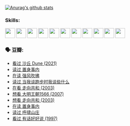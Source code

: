 
[![Anurag's github stats](https://github-readme-stats.vercel.app/api?username=w940853815)](https://github.com/anuraghazra/github-readme-stats)

### Skills:

<code><img height="32" src="https://cdn.jsdelivr.net/npm/simple-icons@v5/icons/python.svg"></code>
<code><img height="32" src="https://cdn.jsdelivr.net/npm/simple-icons@v5/icons/javascript.svg"></code>
<code><img height="32" src="https://cdn.jsdelivr.net/npm/simple-icons@v5/icons/django.svg"></code>
<code><img height="32" src="https://cdn.jsdelivr.net/npm/simple-icons@v5/icons/flask.svg"></code>
<code><img height="32" src="https://cdn.jsdelivr.net/npm/simple-icons@v5/icons/vuetify.svg"></code>
<code><img height="32" src="https://cdn.jsdelivr.net/npm/simple-icons@v5/icons/git.svg"></code>
<code><img height="32" src="https://cdn.jsdelivr.net/npm/simple-icons@v5/icons/docker.svg"></code>
<code><img height="32" src="https://cdn.jsdelivr.net/npm/simple-icons@v5/icons/postgresql.svg"></code>
<code><img height="32" src="https://cdn.jsdelivr.net/npm/simple-icons@v5/icons/elasticsearch.svg"></code>
<code><img height="32" src="https://cdn.jsdelivr.net/npm/simple-icons@v5/icons/macos.svg"></code>
<code><img height="32" src="https://cdn.jsdelivr.net/npm/simple-icons@v5/icons/linux.svg"></code>

### 🗣 豆瓣:

<!-- DOUBAN-ACTIVITIES:START -->
- [看过 沙丘 Dune‎ (2021)](https://www.douban.com/people/136069238/status/3726869471/?_i=42681398)
- [读过 置身事内](https://www.douban.com/people/136069238/status/3726223867/?_i=42681398)
- [在读 强风吹拂](https://www.douban.com/people/136069238/status/3725395475/?_i=42681398)
- [读过 当我谈跑步时我谈些什么](https://www.douban.com/people/136069238/status/3715422296/?_i=42681398)
- [在看 走向共和‎ (2003)](https://www.douban.com/people/136069238/status/3711470443/?_i=42681398)
- [想看 大明王朝1566‎ (2007)](https://www.douban.com/people/136069238/status/3710980213/?_i=42681398)
- [想看 走向共和‎ (2003)](https://www.douban.com/people/136069238/status/3710980002/?_i=42681398)
- [在读 置身事内](https://www.douban.com/people/136069238/status/3710472151/?_i=42681398)
- [读过 呼啸山庄](https://www.douban.com/people/136069238/status/3710470617/?_i=42681398)
- [看过 有话好好说‎ (1997)](https://www.douban.com/people/136069238/status/3709833172/?_i=42681398)
<!-- DOUBAN-ACTIVITIES:END -->
<!--
**w940853815/w940853815** is a ✨ _special_ ✨ repository because its `README.md` (this file) appears on your GitHub profile.

Here are some ideas to get you started:

- 🔭 I’m currently working on ...
- 🌱 I’m currently learning ...
- 👯 I’m looking to collaborate on ...
- 🤔 I’m looking for help with ...
- 💬 Ask me about ...
- 📫 How to reach me: ...
- 😄 Pronouns: ...
- ⚡ Fun fact: ...
-->
